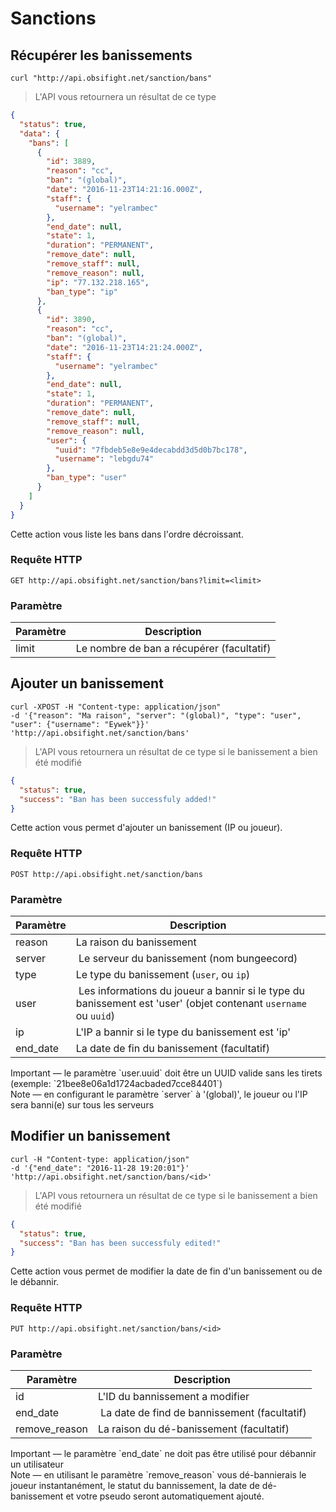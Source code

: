# Sanctions

## Récupérer les banissements

```shell
curl "http://api.obsifight.net/sanction/bans"
```

> L'API vous retournera un résultat de ce type

```json
{
  "status": true,
  "data": {
    "bans": [
      {
        "id": 3889,
        "reason": "cc",
        "ban": "(global)",
        "date": "2016-11-23T14:21:16.000Z",
        "staff": {
          "username": "yelrambec"
        },
        "end_date": null,
        "state": 1,
        "duration": "PERMANENT",
        "remove_date": null,
        "remove_staff": null,
        "remove_reason": null,
        "ip": "77.132.218.165",
        "ban_type": "ip"
      },
      {
        "id": 3890,
        "reason": "cc",
        "ban": "(global)",
        "date": "2016-11-23T14:21:24.000Z",
        "staff": {
          "username": "yelrambec"
        },
        "end_date": null,
        "state": 1,
        "duration": "PERMANENT",
        "remove_date": null,
        "remove_staff": null,
        "remove_reason": null,
        "user": {
          "uuid": "7fbdeb5e8e9e4decabdd3d5d0b7bc178",
          "username": "lebgdu74"
        },
        "ban_type": "user"
      }
    ]
  }
}
```

Cette action vous liste les bans dans l'ordre décroissant.

### Requête HTTP

`GET http://api.obsifight.net/sanction/bans?limit=<limit>`

### Paramètre

Paramètre | Description
--------- | -----------
limit | Le nombre de ban a récupérer (facultatif)

## Ajouter un banissement

```shell
curl -XPOST -H "Content-type: application/json"
-d '{"reason": "Ma raison", "server": "(global)", "type": "user", "user": {"username": "Eywek"}}'
'http://api.obsifight.net/sanction/bans'
```

> L'API vous retournera un résultat de ce type si le banissement a bien été modifié

```json
{
  "status": true,
  "success": "Ban has been successfuly added!"
}
```

Cette action vous permet d'ajouter un banissement (IP ou joueur).

### Requête HTTP

`POST http://api.obsifight.net/sanction/bans`

### Paramètre

Paramètre | Description
--------- | -----------
reason | La raison du banissement
server | Le serveur du banissement (nom bungeecord)
type | Le type du banissement (`user`, ou `ip`)
user | Les informations du joueur a bannir si le type du banissement est 'user' (objet contenant `username` ou `uuid`)
ip | L'IP a bannir si le type du banissement est 'ip'
end_date | La date de fin du banissement (facultatif)

<aside class="warning">
Important — le paramètre `user.uuid` doit être un UUID valide sans les tirets (exemple: `21bee8e06a1d1724acbaded7cce84401`)
</aside>
<aside class="info">
Note — en configurant le paramètre `server` à '(global)', le joueur ou l'IP sera banni(e) sur tous les serveurs
</aside>


## Modifier un banissement

```shell
curl -H "Content-type: application/json"
-d '{"end_date": "2016-11-28 19:20:01"}' 'http://api.obsifight.net/sanction/bans/<id>'
```

> L'API vous retournera un résultat de ce type si le banissement a bien été modifié

```json
{
  "status": true,
  "success": "Ban has been successfuly edited!"
}
```

Cette action vous permet de modifier la date de fin d'un banissement ou de le débannir.

### Requête HTTP

`PUT http://api.obsifight.net/sanction/bans/<id>`

### Paramètre

Paramètre | Description
--------- | -----------
id | L'ID du bannissement a modifier
end_date | La date de find de bannissement (facultatif)
remove_reason | La raison du dé-banissement (facultatif)

<aside class="warning">
Important — le paramètre `end_date` ne doit pas être utilisé pour débannir un utilisateur
</aside>
<aside class="info">
Note — en utilisant le paramètre `remove_reason` vous dé-bannierais le joueur instantanément, le statut du bannissement, la date de dé-banissement et votre pseudo seront automatiquement ajouté.
</aside>
